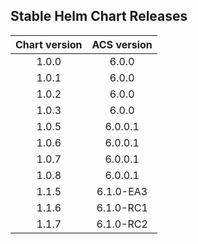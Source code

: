 ## Stable Helm Chart Releases

|Chart version|ACS version|
|:---:|:---:|
|1.0.0|6.0.0|
|1.0.1|6.0.0|
|1.0.2|6.0.0|
|1.0.3|6.0.0|
|1.0.5|6.0.0.1|
|1.0.6|6.0.0.1|
|1.0.7|6.0.0.1|
|1.0.8|6.0.0.1|
|1.1.5|6.1.0-EA3|
|1.1.6|6.1.0-RC1|
|1.1.7|6.1.0-RC2|
